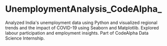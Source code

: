 # UnemploymentAnalysis_CodeAlpha_
Analyzed India's unemployment data using Python and visualized regional trends and the impact of COVID-19 using Seaborn and Matplotlib. Explored labour participation and employment insights. Part of CodeAlpha Data Science Internship.
